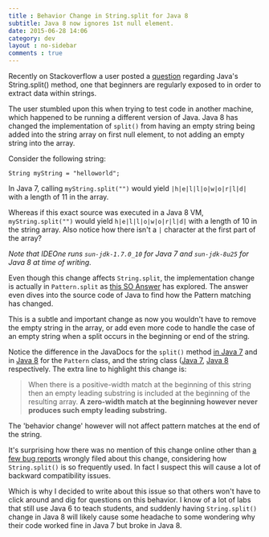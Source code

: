 ```yaml
---
title : Behavior Change in String.split for Java 8
subtitle: Java 8 now ignores 1st null element.
date: 2015-06-28 14:06
category: dev
layout : no-sidebar
comments : true
---
```


Recently on Stackoverflow a user posted a [question](http://stackoverflow.com/questions/31009769/java-string-split-gives-different-outputs-on-windows-and-linux/31011020#31011020) regarding Java's String.split() method, one that beginners are regularly exposed to in order to extract data within strings. 

The user stumbled upon this when trying to test code in another machine, which happened to be running a different version of Java. Java 8 has changed the implementation of `split()` from having an empty string being added into the string array on first null element, to not adding an empty string into the array.

<!-- more -->

Consider the following string:

	String myString = "helloworld";

In Java 7, calling `myString.split("")` would yield `|h|e|l|l|o|w|o|r|l|d|` with a length of 11 in the array.

<script src="http://ideone.com/e.js/lSTmQb" type="text/javascript" ></script>

Whereas if this exact source was executed in a Java 8 VM, `myString.split("")` would yield `h|e|l|l|o|w|o|r|l|d|` with a length of 10 in the string array. Also notice how there isn't a `|` character at the first part of the array?

<script src="http://ideone.com/e.js/KxVA7Z" type="text/javascript" ></script>

*Note that IDEOne runs `sun-jdk-1.7.0_10` for Java 7 and `sun-jdk-8u25` for Java 8 at time of writing.* 

Even though this change affects `String.split`, the implementation change is actually in `Pattern.split` as [this SO Answer](http://stackoverflow.com/a/27477312/4512948) has explored. The answer even dives into the source code of Java to find how the Pattern matching has changed. 

This is a subtle and important change as now you wouldn't have to remove the empty string in the array, or add even more code to handle the case of an empty string when a split occurs in the beginning or end of the string.

Notice the difference in the JavaDocs for the `split()` method [in Java 7](http://docs.oracle.com/javase/7/docs/api/java/lang/String.html#split(java.lang.String)) and in [Java 8](http://docs.oracle.com/javase/8/docs/api/java/util/regex/Pattern.html#split-java.lang.CharSequence-int-) for the `Pattern` class, and the string class ([Java 7](https://docs.oracle.com/javase/7/docs/api/java/util/regex/Pattern.html#split%28java.lang.CharSequence,%20int%29), [Java 8](http://docs.oracle.com/javase/8/docs/api/java/lang/String.html#split-java.lang.String-int-) respectively. The extra line to highlight this change is: 

> When there is a positive-width match at the beginning of this string then an empty leading substring is included at the beginning of the resulting array. **A zero-width match at the beginning however never produces such empty leading substring.**

The 'behavior change' however will not affect pattern matches at the end of the string. 

It's surprising how there was no mention of this change online other than [a few bug reports](https://bugs.openjdk.java.net/browse/JDK-8043324?page=com.atlassian.jira.plugin.system.issuetabpanels:all-tabpanel) wrongly filed about this change, considering how `String.split()` is so frequently used. In fact I suspect this will cause a lot of backward compatibility issues. 

Which is why I decided to write about this issue so that others won't have to click around and dig for questions on this behavior. I know of a lot of labs that still use Java 6 to teach students, and suddenly having `String.split()` change in Java 8 will likely cause some headache to some wondering why their code worked fine in Java 7 but broke in Java 8. 
